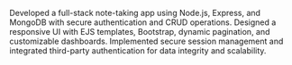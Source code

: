 Developed a full-stack note-taking app using Node.js, Express, and MongoDB with secure authentication and CRUD
operations.
Designed a responsive UI with EJS templates, Bootstrap, dynamic pagination, and customizable dashboards.
Implemented secure session management and integrated third-party authentication for data integrity and scalability.
